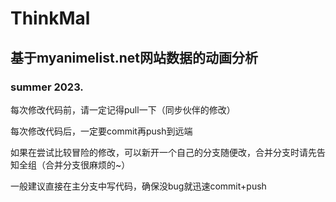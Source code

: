 # **ThinkMal**

## 基于myanimelist.net网站数据的动画分析

### summer 2023.

每次修改代码前，请一定记得pull一下（同步伙伴的修改）

每次修改代码后，一定要commit再push到远端

如果在尝试比较冒险的修改，可以新开一个自己的分支随便改，合并分支时请先告知全组（合并分支很麻烦的~）

一般建议直接在主分支中写代码，确保没bug就迅速commit+push
